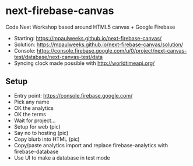 # next-firebase-canvas

Code Next Workshop based around HTML5 canvas + Google Firebase

- Starting: https://mpaulweeks.github.io/next-firebase-canvas/
- Solution: https://mpaulweeks.github.io/next-firebase-canvas/solution/
- Console: https://console.firebase.google.com/u/0/project/next-canvas-test/database/next-canvas-test/data
- Syncing clock made possible with http://worldtimeapi.org/

## Setup

- Entry point: https://console.firebase.google.com/
- Pick any name
- OK the analytics
- OK the terms
- Wait for project...
- Setup for web (pic)
- Say no to hosting (pic)
- Copy blurb into HTML (pic)
- Copy/paste analytics import and replace firebase-analytics with firebase-database
- Use UI to make a database in test mode
